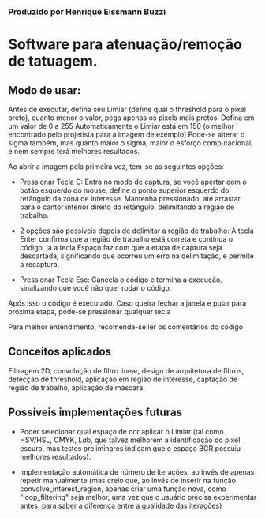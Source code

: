 ### Produzido por Henrique Eissmann Buzzi ###

# Software para atenuação/remoção de tatuagem.

## Modo de usar:

Antes de executar, defina seu Limiar (define qual o threshold para o pixel preto), quanto menor o valor, pega apenas os pixels mais pretos. Defina em um valor de 0 a 255
Automaticamente o Limiar está em 150 (o melhor encontrado pelo projetista para a imagem de exemplo)
Pode-se alterar o sigma também, mas quanto maior o sigma, maior o esforço computacional, e nem sempre terá melhores resultados.

Ao abrir a imagem pela primeira vez, tem-se as seguintes opções:

* Pressionar Tecla C: Entra no modo de captura, se você apertar com o botão esquerdo do mouse, define o ponto superior esquerdo do retângulo da zona de interesse.
Mantenha pressionado, até arrastar para o cantor inferior direito do retângulo, delimitando a região de trabalho.
* 2 opções são possíveis depois de delimitar a região de trabalho: A tecla Enter confirma que a região de trabalho está correta e continua o código, já a tecla
Espaço faz com que a etapa de captura seja descartada, significando que ocorreu um erro na delimitação, e permite a recaptura.

* Pressionar Tecla Esc: Cancela o código e termina a execução, sinalizando que você não quer rodar o código.

Após isso o código é executado. Caso queira fechar a janela e pular para próxima etapa, pode-se pressionar qualquer tecla

Para melhor entendimento, recomenda-se ler os comentários do código

## Conceitos aplicados

Filtragem 2D, convolução de filtro linear, design de arquitetura de filtros, detecção de threshold, aplicação em região de interesse,
captação de região de trabalho, aplicação de máscara.

## Possíveis implementações futuras

* Poder selecionar qual espaço de cor aplicar o Limiar (tal como HSV/HSL, CMYK, L*a*b, que talvez melhorem a identificação do pixel escuro, mas testes preliminares
indicam que o espaço BGR possuiu melhores resultados).

* Implementação automática de número de iterações, ao invés de apenas repetir manualmente (mas creio que, ao invés de inserir na função convolve_interest_region, apenas criar
uma função nova, como "loop_filtering" seja melhor, uma vez que o usuário precisa experimentar antes, para saber a diferença entre a qualidade das iterações)
